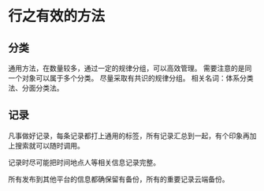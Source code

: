 # 行之有效的方法



## 分类

通用方法，在数量较多，通过一定的规律分组，可以高效管理。
需要注意的是同一个对象可以属于多个分类。
尽量采取有共识的规律分组。
相关名词：体系分类法、分面分类法。



## 记录

凡事做好记录，每条记录都打上通用的标签，所有记录汇总到一起，有个印象再加上搜索就可以随时调用。

记录时尽可能把时间地点人等相关信息记录完整。

所有发布到其他平台的信息都确保留有备份，所有的重要记录云端备份。
